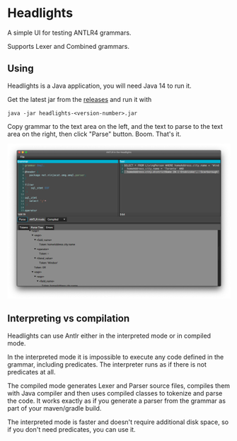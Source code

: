 # Headlights

A simple UI for testing ANTLR4 grammars.

Supports Lexer and Combined grammars.

## Using

Headlights is a Java application, you will need Java 14 to run it.

Get the latest jar from the [releases](https://github.com/uaraven/headlights/releases) and run it with 

    java -jar headlights-<version-number>.jar
    
Copy grammar to the text area on the left, and the text to parse to the text area on the right, then click "Parse" button. Boom. That's it. 

![](headlights.png)

## Interpreting vs compilation

Headlights can use Antlr either in the interpreted mode or in compiled mode.

In the interpreted mode it is impossible to execute any code defined in the grammar, including predicates.
The interpreter runs as if there is not predicates at all.

The compiled mode generates Lexer and Parser source files, compiles them with Java compiler and then uses compiled classes
to tokenize and parse the code. It works exactly as if you generate a parser from the grammar as part of your maven/gradle build.

The interpreted mode is faster and doesn't require additional disk space, so if you don't need predicates, you can use it. 